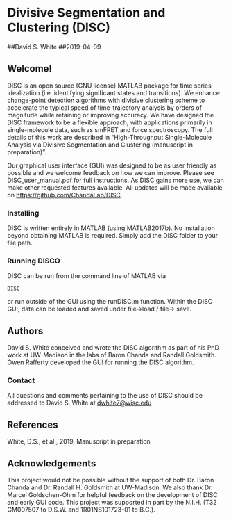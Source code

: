 # Divisive Segmentation and Clustering (DISC)
##David S. White
##2019-04-09


## Welcome! 

DISC is an open source (GNU license)  MATLAB package for  time series idealization (i.e. identifying significant states and transitions). We enhance change-point detection algorithms with divisive clustering scheme to accelerate the typical speed of time-trajectory analysis by orders of magnitude while retaining or improving accuracy. We have designed the DISC framework to be a flexible approach, with applications primarily in single-molecule data, such as smFRET and force spectroscopy. The full details of this work are described in “High-Throughput Single-Molecule Analysis via Divisive Segmentation and Clustering (manuscript in preparation)”. 

Our graphical user interface (GUI) was designed to be as user friendly as possible and we welcome feedback on how we can improve. Please see DISC_user_manual.pdf for full instructions. As DISC gains more use, we can make other requested features available. All updates will be made available on https://github.com/ChandaLab/DISC. 


### Installing 

DISC is written entirely in MATLAB (using MATLAB2017b). No installation beyond obtaining MATLAB is required. Simply add the DISC folder to your file path. 


### Running DISCO

DISC can be run from the command line of MATLAB via

```
DISC
```

or run outside of the GUI using the runDISC.m function. Within the DISC GUI, data can be loaded and saved under file->load / file-> save.

## Authors

David S. White conceived and wrote the DISC algorithm as part of his PhD work at UW-Madison in the labs of Baron Chanda and Randall Goldsmith. Owen Rafferty developed the GUI for running the DISC algorithm.


### Contact 

All questions and comments pertaining to the use of DISC should be addressed to David S. White at dwhite7@wisc.edu

## References 

White, D.S., et al., 2019, Manuscript in preparation 

## Acknowledgements 

This project would not be possible without the support of both Dr. Baron Chanda and Dr. Randall H. Goldsmith at UW-Madison. We also thank Dr. Marcel Goldschen-Ohm for helpful feedback on the development of DISC and early GUI code. This project was supported in part by the N.I.H. (T32 GM007507 to D.S.W. and 1R01NS101723-01 to B.C.).



